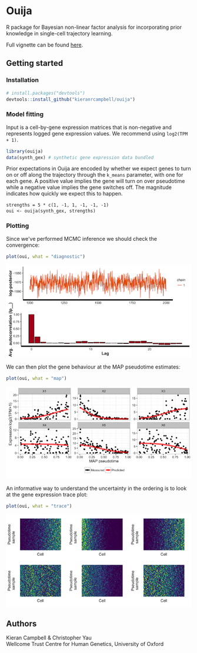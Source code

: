 # Ouija

R package for Bayesian non-linear factor analysis for incorporating prior knowledge in single-cell trajectory learning.

Full vignette can be found [here](http://kieranrcampbell.github.io/ouija).

## Getting started

### Installation

```R
# install.packages("devtools")
devtools::install_github("kieranrcampbell/ouija")
```

### Model fitting

Input is a cell-by-gene expression matrices that is non-negative and represents logged gene expression values. We recommend using `log2(TPM + 1)`.

```R
library(ouija)
data(synth_gex) # synthetic gene expression data bundled
```

Prior expectations in Ouija are encoded by whether we expect genes to turn on or
off along the trajectory through the `k_means` parameter, with one for each gene.
A positive value implies the gene will turn on over pseudotime while a negative
value implies the gene switches off. The magnitude indicates how quickly
we expect this to happen.

```
strengths = 5 * c(1, -1, 1, -1, -1, -1)
oui <- ouija(synth_gex, strengths)
```

### Plotting

Since we've performed MCMC inference we should check the convergence:

```R
plot(oui, what = "diagnostic")
```

![Diagnostic plot](inst/www/diagnostic.png)

We can then plot the gene behaviour at the MAP pseudotime estimates:

```R
plot(oui, what = "map")
```

![MAP plot](inst/www/map.png)

An informative way to understand the uncertainty in the ordering is to look at
the gene expression trace plot:

```R
plot(oui, what = "trace")
```

![Trace plot](inst/www/trace.png)



## Authors

Kieran Campbell & Christopher Yau  
Wellcome Trust Centre for Human Genetics, University of Oxford

